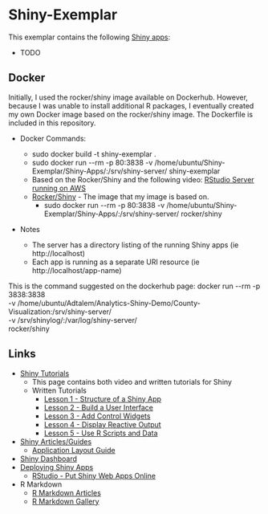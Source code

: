 # Shiny-Exemplar

This exemplar contains the following [Shiny apps](https://shiny.rstudio.com/):
* TODO

## Docker

Initially, I used the rocker/shiny image available on Dockerhub.  However, because I was unable to install additional R packages, I eventually created my own Docker image based on the rocker/shiny image.  The Dockerfile is included in this repository.

* Docker Commands:
  * sudo docker build -t shiny-exemplar .
  * sudo docker run --rm -p 80:3838 -v /home/ubuntu/Shiny-Exemplar/Shiny-Apps/:/srv/shiny-server/ shiny-exemplar
  * Based on the Rocker/Shiny and the following video:  [RStudio Server running on AWS](https://www.youtube.com/watch?v=zJuFpqB01u4)
  * [Rocker/Shiny](https://hub.docker.com/r/rocker/shiny/) - The image that my image is based on.
    * sudo docker run --rm -p 80:3838 -v /home/ubuntu/Shiny-Exemplar/Shiny-Apps/:/srv/shiny-server/ rocker/shiny

* Notes
  * The server has a directory listing of the running Shiny apps (ie http://localhost)
  * Each app is running as a separate URI resource (ie http://localhost/app-name)

This is the command suggested on the dockerhub page:
 docker run --rm -p 3838:3838 \
       -v /home/ubuntu/Adtalem/Analytics-Shiny-Demo/County-Visualization:/srv/shiny-server/ \
       -v /srv/shinylog/:/var/log/shiny-server/ \
       rocker/shiny


## Links
* [Shiny Tutorials](https://shiny.rstudio.com/tutorial/)
  * This page contains both video and written tutorials for Shiny
  * Written Tutorials
    * [Lesson 1 - Structure of a Shiny App](https://shiny.rstudio.com/tutorial/written-tutorial/lesson1/)
    * [Lesson 2 - Build a User Interface](https://shiny.rstudio.com/tutorial/written-tutorial/lesson2/)
    * [Lesson 3 - Add Control Widgets](https://shiny.rstudio.com/tutorial/written-tutorial/lesson3/)
    * [Lesson 4 - Display Reactive Output](https://shiny.rstudio.com/tutorial/written-tutorial/lesson4/)
    * [Lesson 5 - Use R Scripts and Data](https://shiny.rstudio.com/tutorial/written-tutorial/lesson5/)
* [Shiny Articles/Guides](https://shiny.rstudio.com/articles/)
  * [Application Layout Guide](https://shiny.rstudio.com/articles/layout-guide.html)
* [Shiny Dashboard](https://rstudio.github.io/shinydashboard/)
* [Deploying Shiny Apps](https://shiny.rstudio.com/deploy/)
  * [RStudio - Put Shiny Web Apps Online](https://www.rstudio.com/products/shiny/shiny-server/)
* R Markdown
  * [R Markdown Articles](http://rmarkdown.rstudio.com/articles.html)
  * [R Markdown Gallery](http://rmarkdown.rstudio.com/gallery.html)
